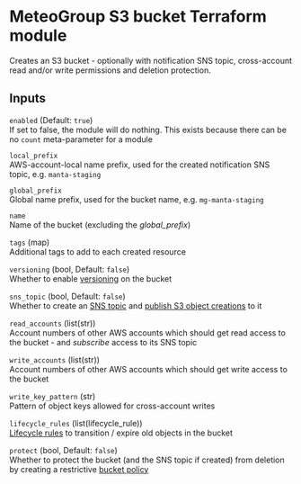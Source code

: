 # MeteoGroup S3 bucket Terraform module

Creates an S3 bucket - optionally with notification SNS topic, cross-account read
and/or write permissions and deletion protection.


## Inputs

`enabled` (Default: `true`)\
If set to false, the module will do nothing.
This exists because there can be no `count` meta-parameter for a module

`local_prefix`\
AWS-account-local name prefix, used for the created notification SNS topic,
e.g. `manta-staging`

`global_prefix`\
Global name prefix, used for the bucket name,
e.g. `mg-manta-staging`

`name`\
Name of the bucket (excluding the *global_prefix*)

`tags` (map)\
Additional tags to add to each created resource

`versioning` (bool, Default: `false`)\
Whether to enable
[versioning](https://docs.aws.amazon.com/AmazonS3/latest/dev/Versioning.html)
on the bucket

`sns_topic` (bool, Default: `false`)\
Whether to create an [SNS topic](https://docs.aws.amazon.com/sns/latest/dg/welcome.html)
and [publish S3 object creations](https://docs.aws.amazon.com/AmazonS3/latest/dev/NotificationHowTo.html)
to it

`read_accounts` (list(str))\
Account numbers of other AWS accounts which should get read access to the bucket -
and *subscribe* access to its SNS topic

`write_accounts` (list(str))\
Account numbers of other AWS accounts which should get write access to the bucket

`write_key_pattern` (str)\
Pattern of object keys allowed for cross-account writes

`lifecycle_rules` (list(lifecycle_rule))\
[Lifecycle rules](https://www.terraform.io/docs/providers/aws/r/s3_bucket.html#lifecycle_rule)
to transition / expire old objects in the bucket

`protect` (bool, Default: `false`)\
Whether to protect the bucket (and the SNS topic if created) from deletion
by creating a restrictive
[bucket policy](https://docs.aws.amazon.com/AmazonS3/latest/user-guide/add-bucket-policy.html)
